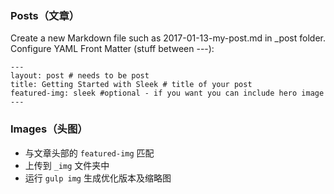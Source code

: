 ### Posts（文章）

Create a new Markdown file such as 2017-01-13-my-post.md in _post folder. Configure YAML Front Matter (stuff between ---):

```
---
layout: post # needs to be post
title: Getting Started with Sleek # title of your post
featured-img: sleek #optional - if you want you can include hero image
---
```


### Images（头图）

- 与文章头部的 `featured-img` 匹配
- 上传到 `_img` 文件夹中
- 运行 `gulp img` 生成优化版本及缩略图


